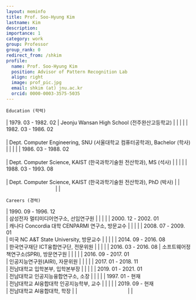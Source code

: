 ```yaml
---
layout: meminfo
title: Prof. Soo-Hyung Kim
lastname: Kim
description:
importance: 1
category: work
group: Professor
group_rank: 0
redirect_from: /shkim
profile:
  name: Prof. Soo-Hyung Kim
  position: Advisor of Pattern Recognition Lab
  align: right
  image: prof_pic.jpg
  email: shkim (at) jnu.ac.kr
  orcid: 0000-0003-3575-5035
---
```



    Education (학력)

| 1979. 03 - 1982. 02    | Jeonju Wansan High School (전주완산고등학교) |
| | |
| 1982. 03 - 1986. 02    <br/>  <br/> | Dept. Computer Engineering, SNU (서울대학교 컴퓨터공학과), Bachelor (학사) |
| | |
| 1986. 03 - 1988. 02    <br/>  <br/> | Dept. Computer Science, KAIST (한국과학기술원 전산학과), MS (석사) |
| | |
| 1988. 03 - 1993. 08    <br/>  <br/> | Dept. Computer Science, KAIST (한국과학기술원 전산학과), PhD (박사) |
| <img width=130/>       |  |


    Careers (경력)

| 1990. 09 - 1996. 12 <br/>  | 삼성전자 멀티미디어연구소, 선임연구원 |
| | |
| 2000. 12 - 2002. 01 <br/>  | 캐나다 Concordia 대학 CENPARMI 연구소, 방문교수 |
| | |
| 2008. 07 - 2009. 01 <br/> | 미국 NC A&T State University, 방문교수 |
| | |
| 2014. 09 - 2016. 08  <br/> | 한국연구재단 ICT융합연구단, 전문위원 |
| | |
| 2016. 03 - 2016. 08 | 소프트웨어정책연구소(SPRI), 방문연구원 |
| | |
| 2016. 09 - 2017. 01 <br/>  | 인공지능연구원(AIRI), 자문위원 |
| | |
| 2017. 01 - 2018. 11 <br/>  | 전남대학교 입학본부, 입학본부장 |
| | |
| 2019. 01 - 2021. 01 <br/>  | 전남대학교 인공지능융합연구소, 소장 |
| | |
| 1997. 01 - 현재 <br/>  | 전남대학교 AI융합대학 인공지능학부, 교수 |
| | |
| 2019. 09 - 현재 <br/>  | 전남대학교 AI융합대학, 학장 |
| <img width=130/>       |  |

<!--stackedit_data:
eyJoaXN0b3J5IjpbMTM2NDc5Mjg5NSwtNDU3NDgwMTg2XX0=
-->